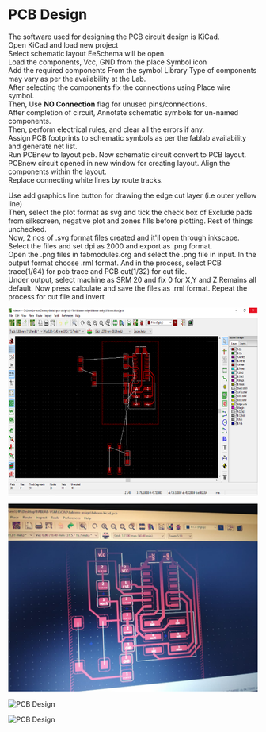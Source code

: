 #  PCB  Design
The software used for designing the PCB circuit design is KiCad.  
Open KiCad and load new project  
Select schematic layout EeSchema will be open.  
Load the components, Vcc, GND from the place Symbol icon   
Add the required components  From the symbol  Library
Type of components may vary as per the availability at the Lab.    
After selecting the components fix the connections using Place  wire symbol.     
Then, Use **NO Connection** flag for unused pins/connections.   
After completion of circuit, Annotate schematic symbols for un-named components.   
Then, perform electrical rules, and clear all the errors if any.     
Assign PCB footprints to schematic symbols as per the fablab availability and generate net list.  
Run PCBnew to layout pcb. Now schematic circuit convert to PCB layout.   
PCBnew circuit opened in new window for creating layout. Align the components within the layout.  
Replace connecting white lines by route tracks.  



Use add graphics line button for drawing the edge cut layer (i.e outer yellow line)   
Then, select the plot format as svg and tick the check box of Exclude pads from silkscreen, negative plot  and zones fills before plotting. Rest of things unchecked.  
Now, 2 nos of .svg format files created and it'll open through inkscape. Select the files and set dpi as 2000 and export as .png format.  
Open the .png files in fabmodules.org and select the .png file in input. In the output format choose .rml format. And in the process, select PCB trace(1/64) for pcb trace and PCB cut(1/32) for cut file.  
Under output, select machine as SRM 20 and fix 0 for X,Y and Z.Remains all default. Now press calculate and save the files as .rml format. Repeat the process for cut file and invert     

 
![PCB Design](/images/AssignQ1.png)



![PCB Design](/images/AssignA1.jpeg)




![PCB Design](/images/Traces-rml.jpeg)



![PCB Design](/images/Cut-Traces-rml.jpg)






